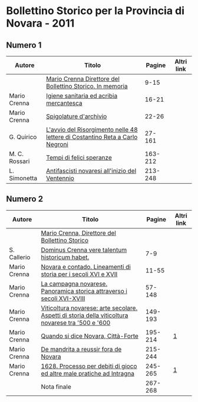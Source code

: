 # Bollettino Storico per la Provincia di Novara - 2011

## Numero 1

| Autore        | Titolo                                                                                                                      | Pagine  | Altri link |
|---------------|-----------------------------------------------------------------------------------------------------------------------------|---------|------------|
|               | [Mario Crenna Direttore del Bollettino Storico. In memoria](http://www.ssno.it/BSPNo/bspn_2011-1.html#1)                    | 9-15    |            |
| Mario Crenna  | [Igiene sanitaria ed acribia mercantesca](http://www.ssno.it/BSPNo/bspn_2011-1.html#2)                                      | 16-21   |            |
| Mario Crenna  | [Spigolature d'archivio](http://www.ssno.it/BSPNo/bspn_2011-1.html#3)                                                       | 22-26   |            |
| G. Quirico    | [L'avvio del Risorgimento nelle 48 lettere di Costantino Reta a Carlo Negroni](http://www.ssno.it/BSPNo/bspn_2011-1.html#4) | 27-161  |            |
| M. C. Rossari | [Tempi di felici speranze](http://www.ssno.it/BSPNo/bspn_2011-1.html#5)                                                     | 163-212 |            |
| L. Simonetta  | [Antifascisti novaresi all'inizio del Ventennio](http://www.ssno.it/BSPNo/bspn_2011-1.html#6)                               | 213-248 |            |

## Numero 2

| Autore       | Titolo                                                                                                                                           | Pagine  | Altri link                                             |
|--------------|--------------------------------------------------------------------------------------------------------------------------------------------------|---------|--------------------------------------------------------|
|              | [Mario Crenna, Direttore del Bollettino Storico](http://www.ssno.it/BSPNo/bspn_2011-2.html)                                                      |         |                                                        |
| S. Callerio  | [Dominus Crenna vere talentum historicum habet.](http://www.ssno.it/BSPNo/bspn_2011-2.html)                                                      | 7-9     |                                                        |
| Mario Crenna | [Novara e contado. Lineamenti di storia per i secoli XVI e XVII](http://www.ssno.it/BSPNo/bspn_2011-2.html#1)                                    | 11-55   |                                                        |
| Mario Crenna | [La campagna novarese. Panoramica storica attraverso i secoli XVI-XVIII](http://www.ssno.it/BSPNo/bspn_2011-2.html#2)                            | 57-148  |                                                        |
| Mario Crenna | [Viticoltura novarese: arte secolare. Aspetti di storia della viticoltura novarese tra '500 e '600](http://www.ssno.it/BSPNo/bspn_2011-2.html#3) | 149-193 |                                                        |
| Mario Crenna | [Quando si dice Novara, Città-Forte](http://www.ssno.it/BSPNo/bspn_2011-2.html#4)                                                                | 195-214 | [1](https://en.calameo.com/read/0047331281aedff264050) |
| Mario Crenna | [De mandrita a reussir fora de Novara](http://www.ssno.it/BSPNo/bspn_2011-2.html#5)                                                              | 215-244 |                                                        |
| Mario Crenna | [1628. Processo per debiti di gioco ed altre male pratiche ad Intragna](http://www.ssno.it/BSPNo/bspn_2011-2.html#6)                             | 245-265 | [1](https://en.calameo.com/read/0047331282e027bc0a636) |
|              | Nota finale                                                                                                                                      | 267-268 |                                                        |
